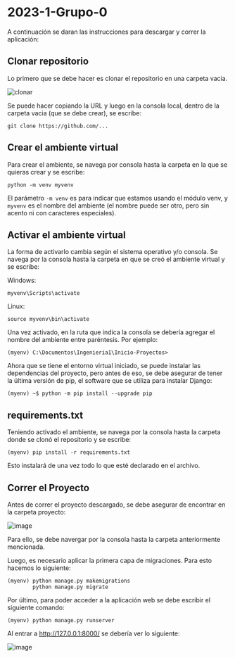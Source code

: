 # 2023-1-Grupo-0

A continuación se daran las instrucciones para descargar y correr la aplicación:

## Clonar repositorio

Lo primero que se debe hacer es clonar el repositorio en una carpeta vacia. 

![clonar](https://github.com/DCC-CC4401/2023-1-Grupo-0/assets/81399010/d4ae89b7-af5c-472c-a5ee-3faafa87d2a2)

Se puede hacer copiando la URL y luego en la consola local, dentro de la carpeta vacia (que se debe crear), se escribe:

```
git clone https://github.com/...
```

## Crear el ambiente virtual

Para crear el ambiente, se navega por consola hasta la carpeta en la que se quieras crear y se escribe:

```
python -m venv myvenv
```
El parámetro `-m venv` es para indicar que estamos usando el módulo venv, y `myvenv` es el nombre del ambiente (el nombre puede ser otro, pero sin acento ni con caracteres especiales).

## Activar el ambiente virtual 

La forma de activarlo cambia según el sistema operativo y/o consola. Se navega por la consola hasta la carpeta en que se creó el ambiente virtual y se escribe:

Windows:
```
myvenv\Scripts\activate
```
Linux:
```
source myvenv\bin\activate
```

Una vez activado, en la ruta que indica la consola se debería agregar el nombre del ambiente entre paréntesis. Por ejemplo:

```
(myenv) C:\Documentos\Ingenieria1\Inicio-Proyectos>
```

Ahora que se tiene el entorno virtual iniciado, se puede instalar las dependencias del proyecto, pero antes de eso, se debe asegurar de tener la última versión de pip, el software que se utiliza para instalar Django:
```
(myenv) ~$ python -m pip install --upgrade pip
```

## requirements.txt 

Teniendo activado el ambiente, se navega por la consola hasta la carpeta donde se clonó el repositorio y se escribe:

```
(myenv) pip install -r requirements.txt
```
Esto instalará de una vez todo lo que esté declarado en el archivo.

## Correr el Proyecto

Antes de correr el proyecto descargado, se debe asegurar de encontrar en la carpeta proyecto:

![image](https://github.com/DCC-CC4401/2023-1-Grupo-0/assets/81399010/f1c8cc48-c48d-47fa-9d55-416324710f91)

Para ello, se debe navergar por la consola hasta la carpeta anteriormente mencionada.

Luego, es necesario aplicar la primera capa de migraciones. Para esto hacemos lo siguiente:

```
(myenv) python manage.py makemigrations
        python manage.py migrate
```

Por último, para poder acceder a la aplicación web se debe escribir el siguiente comando:

```
(myenv) python manage.py runserver
```

Al entrar a http://127.0.0.1:8000/ se debería ver lo siguiente:

![image](https://github.com/DCC-CC4401/2023-1-Grupo-0/assets/81399010/23f117d8-ad3b-4a0f-b78b-de54975601d4)









